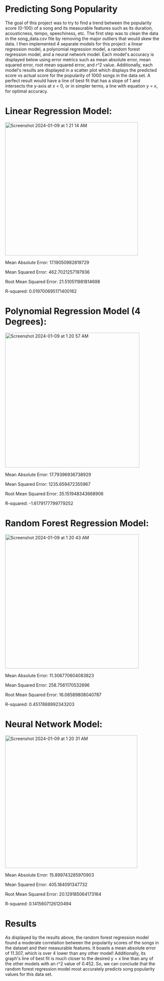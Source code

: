 # Predicting Song Popularity
The goal of this project was to try to find a trend between the popularity score (0-100) of a song and its measurable features such as its duration, acousticness, tempo, speechiness, etc. The first step was to clean the data in the song_data.csv file by removing the major outliers that would skew the data. I then implemented 4 separate models for this project: a linear regression model, a polynomial regression model, a random forest regression model, and a neural network model. Each model's accuracy is displayed below using error metrics such as mean absolute error, mean squared error, root mean squared error, and r^2 value. Additionally, each model's results are displayed in a scatter plot which displays the predicted score vs actual score for the popularity of 1000 songs in the data set. A perfect result would have a line of best fit that has a slope of 1 and intersects the y-axis at x = 0, or in simpler terms, a line with equation y = x, for optimal accuracy.

# Linear Regression Model:

<img width="431" alt="Screenshot 2024-01-09 at 1 21 14 AM" src="https://github.com/amoghu26/song-popularity-pred/assets/69988876/5f86f477-b1b7-4f1f-a02b-ac8098502239">

Mean Absolute Error: 17.19050982819729

Mean Squared Error: 462.7021257197936

Root Mean Squared Error: 21.510511981814698

R-squared: 0.019700695171400162





# Polynomial Regression Model (4 Degrees):

<img width="436" alt="Screenshot 2024-01-09 at 1 20 57 AM" src="https://github.com/amoghu26/song-popularity-pred/assets/69988876/b2f8ac32-54f7-4e0b-a357-ecd7a34a519a">

Mean Absolute Error: 17.79396936738929

Mean Squared Error: 1235.659472355967

Root Mean Squared Error: 35.151948343668906

R-squared: -1.6179177799779252




# Random Forest Regression Model:

<img width="434" alt="Screenshot 2024-01-09 at 1 20 43 AM" src="https://github.com/amoghu26/song-popularity-pred/assets/69988876/0fc20af3-b47e-4158-a9f6-1a80ba58df8e">

Mean Absolute Error: 11.306770604083823

Mean Squared Error: 258.7561170532696

Root Mean Squared Error: 16.08589808040787

R-squared: 0.4517888992343203






# Neural Network Model:

<img width="429" alt="Screenshot 2024-01-09 at 1 20 31 AM" src="https://github.com/amoghu26/song-popularity-pred/assets/69988876/94d14c4c-b475-4c1e-b6d1-b95c1b7fae64">

Mean Absolute Error: 15.899743285970903

Mean Squared Error: 405.184091347732

Root Mean Squared Error: 20.129185064173164

R-squared: 0.1415607126120494


# Results 
As displayed by the results above, the random forest regression model found a moderate correlation between the popularity scores of the songs in the dataset and their measurable features. It boasts a mean absolute error of 11.307, which is over 4 lower than any other model! Additionally, its graph's line of best fit is much closer to the desired y = x line than any of the other models with an r^2 value of 0.452. So, we can conclude that the random forest regression model most accurately predicts song popularity values for this data set.
